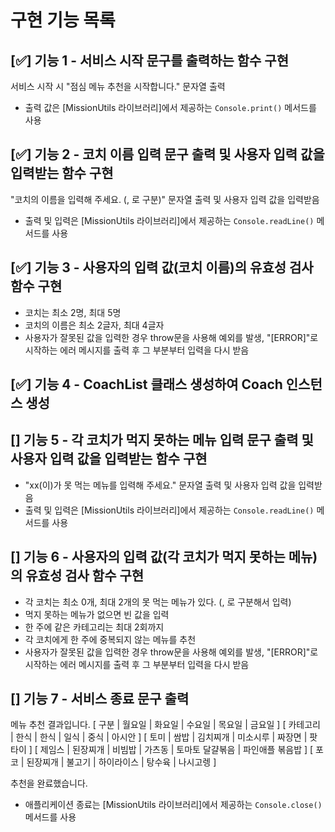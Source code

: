 # 구현 기능 목록

## [✅] 기능 1 - 서비스 시작 문구를 출력하는 함수 구현

서비스 시작 시 "점심 메뉴 추천을 시작합니다." 문자열 출력

- 출력 값은 [MissionUtils 라이브러리]에서 제공하는 `Console.print()` 메서드를 사용

## [✅] 기능 2 - 코치 이름 입력 문구 출력 및 사용자 입력 값을 입력받는 함수 구현

"코치의 이름을 입력해 주세요. (, 로 구분)" 문자열 출력 및 사용자 입력 값을 입력받음

- 출력 및 입력은 [MissionUtils 라이브러리]에서 제공하는 `Console.readLine()` 메서드를 사용

## [✅] 기능 3 - 사용자의 입력 값(코치 이름)의 유효성 검사 함수 구현

- 코치는 최소 2명, 최대 5명
- 코치의 이름은 최소 2글자, 최대 4글자
- 사용자가 잘못된 값을 입력한 경우 throw문을 사용해 예외를 발생, "[ERROR]"로 시작하는 에러 메시지를 출력 후 그 부분부터 입력을 다시 받음

## [✅] 기능 4 - CoachList 클래스 생성하여 Coach 인스턴스 생성

## [] 기능 5 - 각 코치가 먹지 못하는 메뉴 입력 문구 출력 및 사용자 입력 값을 입력받는 함수 구현

- "xx(이)가 못 먹는 메뉴를 입력해 주세요." 문자열 출력 및 사용자 입력 값을 입력받음
- 출력 및 입력은 [MissionUtils 라이브러리]에서 제공하는 `Console.readLine()` 메서드를 사용

## [] 기능 6 - 사용자의 입력 값(각 코치가 먹지 못하는 메뉴)의 유효성 검사 함수 구현

- 각 코치는 최소 0개, 최대 2개의 못 먹는 메뉴가 있다. (, 로 구분해서 입력)
- 먹지 못하는 메뉴가 없으면 빈 값을 입력
- 한 주에 같은 카테고리는 최대 2회까지
- 각 코치에게 한 주에 중복되지 않는 메뉴를 추천
- 사용자가 잘못된 값을 입력한 경우 throw문을 사용해 예외를 발생, "[ERROR]"로 시작하는 에러 메시지를 출력 후 그 부분부터 입력을 다시 받음

## [] 기능 7 - 서비스 종료 문구 출력

메뉴 추천 결과입니다.
[ 구분 | 월요일 | 화요일 | 수요일 | 목요일 | 금요일 ]
[ 카테고리 | 한식 | 한식 | 일식 | 중식 | 아시안 ]
[ 토미 | 쌈밥 | 김치찌개 | 미소시루 | 짜장면 | 팟타이 ]
[ 제임스 | 된장찌개 | 비빔밥 | 가츠동 | 토마토 달걀볶음 | 파인애플 볶음밥 ]
[ 포코 | 된장찌개 | 불고기 | 하이라이스 | 탕수육 | 나시고렝 ]

추천을 완료했습니다.

- 애플리케이션 종료는 [MissionUtils 라이브러리]에서 제공하는 `Console.close()` 메서드를 사용